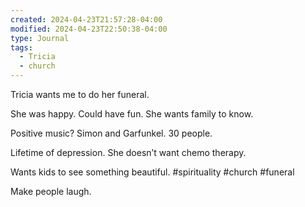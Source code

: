 ```yaml
---
created: 2024-04-23T21:57:28-04:00
modified: 2024-04-23T22:50:38-04:00
type: Journal
tags:
  - Tricia
  - church
---
```


Tricia wants me to do her funeral. 

She was happy. Could have fun. She wants family to know.

Positive music? Simon and Garfunkel. 30 people. 

Lifetime of depression. She doesn’t want chemo therapy. 

Wants kids to see something beautiful. #spirituality #church #funeral

Make people laugh.
